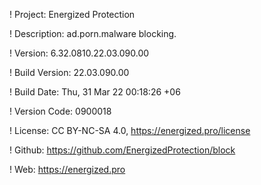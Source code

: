 ! Project: Energized Protection

! Description: ad.porn.malware blocking.

! Version: 6.32.0810.22.03.090.00

! Build Version: 22.03.090.00

! Build Date: Thu, 31 Mar 22 00:18:26 +06

! Version Code: 0900018

! License: CC BY-NC-SA 4.0, https://energized.pro/license

! Github: https://github.com/EnergizedProtection/block

! Web: https://energized.pro
